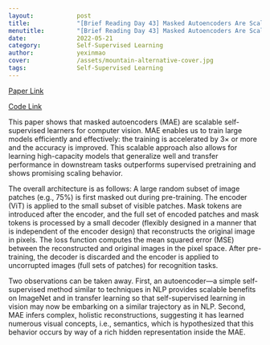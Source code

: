 ```yaml
---
layout:            post
title:             "[Brief Reading Day 43] Masked Autoencoders Are Scalable Vision Learners"
menutitle:         "[Brief Reading Day 43] Masked Autoencoders Are Scalable Vision Learners"
date:              2022-05-21
category:          Self-Supervised Learning
author:            yexinmao
cover:             /assets/mountain-alternative-cover.jpg
tags:              Self-Supervised Learning
---
```


[Paper Link](https://arxiv.org/abs/2111.06377)

[Code Link](https://github.com/facebookresearch/mae)

This paper shows that masked autoencoders (MAE) are scalable self-supervised learners for computer vision. MAE enables us to train large models efficiently and effectively: the training is accelerated by 3× or more and the accuracy is improved. This scalable approach also allows for learning high-capacity models that generalize well and transfer performance in downstream tasks outperforms supervised pretraining and shows promising scaling behavior.

The overall architecture is as follows: A large random subset of image patches (e.g., 75%) is first masked out during pre-training. The encoder (ViT) is applied to the small subset of visible patches. Mask tokens are introduced after the encoder, and the full set of encoded patches and mask tokens is processed by a small decoder (flexibly designed in a manner that is independent of the encoder design) that reconstructs the original image in pixels. The loss function computes the mean squared error (MSE) between the reconstructed and original images in the pixel space. After pre-training, the decoder is discarded and the encoder is applied to uncorrupted images (full sets of patches) for recognition tasks.

Two observations can be taken away. First, an autoencoder—a simple self-supervised method similar to techniques in NLP provides scalable benefits on ImageNet and in transfer learning so that self-supervised learning in vision may now be embarking on a similar trajectory as in NLP. Second, MAE infers complex, holistic reconstructions, suggesting it has learned numerous visual concepts, i.e., semantics, which is hypothesized that this behavior occurs
by way of a rich hidden representation inside the MAE.

